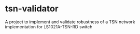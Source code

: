 # tsn-validator
A project to implement and validate robustness of a TSN network implementation for LS1021A-TSN-RD switch
